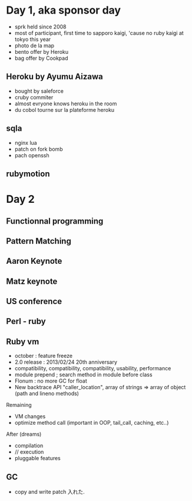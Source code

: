 # Day 1, aka sponsor day

* sprk held since 2008
* most of participant, first time to sapporo kaigi, 'cause no
ruby kaigi at tokyo this year
* photo de la map
* bento offer by Heroku
* bag offer by Cookpad

## Heroku by Ayumu Aizawa

* bought by saleforce
* cruby commiter
* almost evryone knows heroku in the room
* du cobol tourne sur la plateforme heroku


## sqla

* nginx lua
* patch on fork bomb
* pach openssh


## rubymotion

# Day 2

## Functionnal programming

## Pattern Matching

## Aaron Keynote

## Matz keynote

## US conference

## Perl - ruby

## Ruby vm

* october : feature freeze
* 2.0 release : 2013/02/24 20th anniversary
* compatibility, compatibility, compatibility, usability, performance
* module prepend ; search method in module before class
* Flonum : no more GC for float
* New backtrace API "caller_location", array of strings => array of object (path
and lineno methods)

Remaining
* VM changes
* optimize method call (important in OOP, tail_call, caching, etc..)

After (dreams)
* compilation
* // execution
* pluggable features


## GC
* copy and write patch 入れた.
